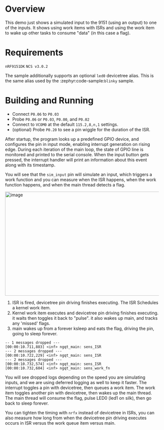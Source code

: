 
# Overview

This demo just shows a simulated input to the 9151 (using an output) to one of the inputs.
It shows using work items with ISRs and using the work item to wake up other tasks to consume "data" (in this case a flag).


# Requirements
`nRF9151DK`
`NCS v3.0.2`

The sample additionally supports an optional ``led0`` devicetree alias. This is
the same alias used by the :zephyr:code-sample:`blinky` sample.

# Building and Running

- Connect `P0.06` to `P0.03`
- Probe `P0.06` or `P0.03`, `P0.00`, and `P0.02`
- Connect to `VCOM0` at the default `115.2,8,n,1` settings.
- (optional) Probe `P0.20` to see a pin wiggle for the duration of the ISR.

After startup, the program looks up a predefined GPIO device, and configures the
pin in input mode, enabling interrupt generation on rising edge. During each
iteration of the main loop, the state of GPIO line is monitored and printed to
the serial console. When the input button gets pressed, the interrupt handler
will print an information about this event along with its timestamp.


You will see that the `sim_input` pin will simulate an input, which triggers a work function and you can measure when the ISR happens, when the work function happens, and when the main thread detects a flag.

<img width="853" height="341" alt="image" src="https://github.com/user-attachments/assets/c3d4d0eb-b932-4a8f-a16d-ecb710b5b72d" />


1) ISR is fired, devicetree pin driving finishes executing. The ISR Schedules a kernel work item.
2) Kernel work item executes and devicetree pin driving finishes executing. it waits then toggles it back to "pulse". it also wakes up main, and tracks any 'missed' flags.
3) main wakes up from a forever ksleep and eats the flag, driving the pin, going to sleep forever.


```
-- 1 messages dropped ---
[00:00:10.711,883] <inf> ngqt_main: sens_ISR
--- 2 messages dropped ---
[00:00:10.722,229] <inf> ngqt_main: sens_ISR
--- 2 messages dropped ---
[00:00:10.732,574] <inf> ngqt_main: sens_ISR
[00:00:10.732,604] <inf> ngqt_main: sens_work_fn
```

You will see dropped logs depending on the speed you are simulating inputs, and we are using deferred logging as well to keep it faster.
The interrupt toggles a pin with devicetree, then queues a work item.
The work item toggles another pin with devicetree, then wakes up the main thread.
The main thread will consume the flag, pulse LED0 (led1 on silk), then go back to sleep forever.


You can tighten the timing with `nrfx` instead of devicetree in ISRs, you can also measure how long from when the devicetree pin driving executes occurs in ISR versus the work queue item versus main.
